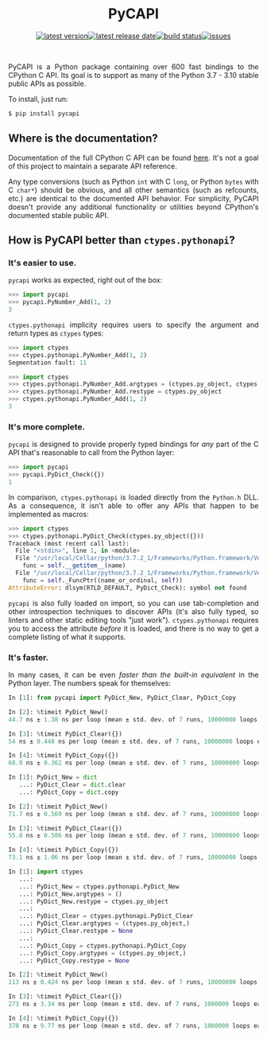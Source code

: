 <div align=justify>

<div align=center>

PyCAPI
======

[![latest version](https://img.shields.io/github/release-pre/brandtbucher/pycapi.svg?style=for-the-badge&label=latest)![latest release date](https://img.shields.io/github/release-date-pre/brandtbucher/pycapi.svg?style=for-the-badge&label=released)](https://github.com/brandtbucher/pycapi/releases)[![build status](https://img.shields.io/github/workflow/status/brandtbucher/pycapi/CI/master.svg?style=for-the-badge)](https://github.com/brandtbucher/pycapi/actions)[![issues](https://img.shields.io/github/issues-raw/brandtbucher/pycapi.svg?label=issues&style=for-the-badge)](https://github.com/brandtbucher/pycapi/issues)

<br>

</div>

PyCAPI is a Python package containing over 600 fast bindings to the CPython C API. Its goal is to support as many of the Python 3.7 - 3.10 stable public APIs as possible.

To install, just run:
```sh
$ pip install pycapi
```

Where is the documentation?
---------------------------

Documentation of the full CPython C API can be found [here](https://docs.python.org/3/c-api/index.html). It's not a goal of this project to maintain a separate API reference.

Any type conversions (such as Python `int` with C `long`, or Python `bytes` with C `char*`) should be obvious, and all other semantics (such as refcounts, etc.) are identical to the documented API behavior. For simplicity, PyCAPI doesn't provide any additional functionality or utilities beyond CPython's documented stable public API.

How is PyCAPI better than `ctypes.pythonapi`?
---------------------------------------------

### It's easier to use.

`pycapi` works as expected, right out of the box:

```py
>>> import pycapi
>>> pycapi.PyNumber_Add(1, 2)
3
```

`ctypes.pythonapi` implicity requires users to specify the argument and return types as `ctypes` types:

```py
>>> import ctypes
>>> ctypes.pythonapi.PyNumber_Add(1, 2)
Segmentation fault: 11
```

```py
>>> import ctypes
>>> ctypes.pythonapi.PyNumber_Add.argtypes = (ctypes.py_object, ctypes.py_object)
>>> ctypes.pythonapi.PyNumber_Add.restype = ctypes.py_object
>>> ctypes.pythonapi.PyNumber_Add(1, 2)
3
```

### It's more complete.

`pycapi` is designed to provide properly typed bindings for *any* part of the C API that's reasonable to call from the Python layer:

```py
>>> import pycapi
>>> pycapi.PyDict_Check({})
1
```

In comparison, `ctypes.pythonapi` is loaded directly from the `Python.h` DLL. As a consequence, it isn't able to offer any APIs that happen to be implemented as macros:

```py
>>> import ctypes
>>> ctypes.pythonapi.PyDict_Check(ctypes.py_object({}))
Traceback (most recent call last):
  File "<stdin>", line 1, in <module>
  File "/usr/local/Cellar/python/3.7.2_1/Frameworks/Python.framework/Versions/3.7/lib/python3.7/ctypes/__init__.py", line 369, in __getattr__
    func = self.__getitem__(name)
  File "/usr/local/Cellar/python/3.7.2_1/Frameworks/Python.framework/Versions/3.7/lib/python3.7/ctypes/__init__.py", line 374, in __getitem__
    func = self._FuncPtr((name_or_ordinal, self))
AttributeError: dlsym(RTLD_DEFAULT, PyDict_Check): symbol not found
```

`pycapi` is also fully loaded on import, so you can use tab-completion and other introspection techniques to discover APIs (it's also fully typed, so linters and other static editing tools "just work"). `ctypes.pythonapi` requires you to access the attribute *before* it is loaded, and there is no way to get a complete listing of what it supports.

### It's faster.

In many cases, it can be even *faster than the built-in equivalent* in the Python layer. The numbers speak for themselves:

```py
In [1]: from pycapi import PyDict_New, PyDict_Clear, PyDict_Copy

In [2]: %timeit PyDict_New()
44.7 ns ± 1.38 ns per loop (mean ± std. dev. of 7 runs, 10000000 loops each)

In [3]: %timeit PyDict_Clear({})
54 ns ± 0.448 ns per loop (mean ± std. dev. of 7 runs, 10000000 loops each)

In [4]: %timeit PyDict_Copy({})
68.9 ns ± 0.362 ns per loop (mean ± std. dev. of 7 runs, 10000000 loops each)
```

```py
In [1]: PyDict_New = dict
   ...: PyDict_Clear = dict.clear
   ...: PyDict_Copy = dict.copy

In [2]: %timeit PyDict_New()
71.7 ns ± 0.569 ns per loop (mean ± std. dev. of 7 runs, 10000000 loops each)

In [3]: %timeit PyDict_Clear({})
55.8 ns ± 0.506 ns per loop (mean ± std. dev. of 7 runs, 10000000 loops each)

In [4]: %timeit PyDict_Copy({})
73.1 ns ± 1.06 ns per loop (mean ± std. dev. of 7 runs, 10000000 loops each)
```

```py
In [1]: import ctypes
   ...:
   ...: PyDict_New = ctypes.pythonapi.PyDict_New
   ...: PyDict_New.argtypes = ()
   ...: PyDict_New.restype = ctypes.py_object
   ...:
   ...: PyDict_Clear = ctypes.pythonapi.PyDict_Clear
   ...: PyDict_Clear.argtypes = (ctypes.py_object,)
   ...: PyDict_Clear.restype = None
   ...:
   ...: PyDict_Copy = ctypes.pythonapi.PyDict_Copy
   ...: PyDict_Copy.argtypes = (ctypes.py_object,)
   ...: PyDict_Copy.restype = None

In [2]: %timeit PyDict_New()
113 ns ± 0.424 ns per loop (mean ± std. dev. of 7 runs, 10000000 loops each)

In [3]: %timeit PyDict_Clear({})
273 ns ± 3.34 ns per loop (mean ± std. dev. of 7 runs, 1000000 loops each)

In [4]: %timeit PyDict_Copy({})
378 ns ± 9.77 ns per loop (mean ± std. dev. of 7 runs, 1000000 loops each)
```

</div>
